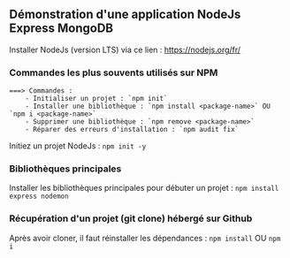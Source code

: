 ## Démonstration d'une application NodeJs Express MongoDB
Installer NodeJs (version LTS) via ce lien : https://nodejs.org/fr/ 

### Commandes les plus souvents utilisés sur NPM
```
===> Commandes : 
    - Initialiser un projet : `npm init`
    - Installer une bibliothèque : `npm install <package-name>` OU `npm i <package-name>`
    - Supprimer une bibliothèque : `npm remove <package-name>`
    - Réparer des erreurs d'installation : `npm audit fix`
```

Initiez un projet NodeJs : `npm init -y`

### Bibliothèques principales
Installer les bibliothèques principales pour débuter un projet : `npm install express nodemon`

### Récupération d'un projet (git clone) hébergé sur Github
Après avoir cloner, il faut réinstaller les dépendances : `npm install` OU `npm i`

